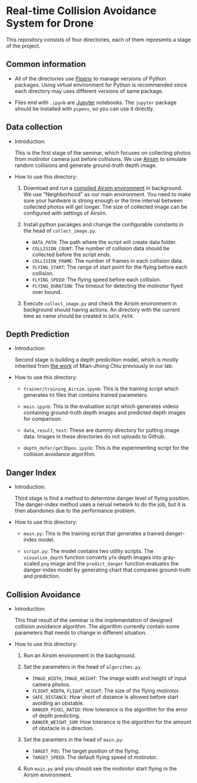 # Real-time Collision Avoidance System for Drone
This repository consists of four directories, each of them represents a stage of the project.


## Common information

* All of the directories use [Pipenv](https://github.com/pypa/pipenv) to manage versions of Python packages. Using virtual environment for Python is recommended since each directory may uses different versions of same package.

* Files end with `.ipynb` are [Jupyter](https://jupyter.org/) notebooks. The `jupyter` package should be installed with `pipenv`, so you can use it directly.


## Data collection

* Introduction:
  
  This is the first stage of the seminar, which focuses on collecting photos from motirotor camera just before collisions. We use [Airsim](https://github.com/microsoft/AirSim) to simulate random collisions and generate ground-truth depth image.

* How to use this directory:
  
  1. Download and run a [compiled Airsim environment](https://github.com/microsoft/AirSim/releases) in background. We use "Neighborhood" as our main environment. You need to make sure your hardware is strong enough or the time interval between collected photos will get longer. The size of collected image can be configured with settings of Airsim.
  
  2. Install python pacakges and change the configurable constants in the head of `collect_image.py`.
      * `DATA_PATH`: The path where the script will create data folder.
      * `COLLISION_COUNT`: The number of collision data should be collected before the script ends.
      * `COLLISION_FRAME`: The number of frames in each collision data.
      * `FLYING_START`: The range of start point for the flying before each collision.
      * `FLYING_SPEED`: The flying speed before each collision.
      * `FLYING_DURATION`: The timeout for detecting the motirotor flyed over bound.
  
  3. Execute `collect_image.py` and check the Airsim environment in background should having actions. An directory with the current time as name should be created in `DATA_PATH`.


## Depth Prediction

* Introduction:

  Second stage is building a depth predicition model, which is mostly inherited from [the work](https://etd.lib.nctu.edu.tw/cgi-bin/gs32/tugsweb.cgi?o=dnctucdr&s=id=%22GT070656618%22.) of Mian-Jhong Chiu previously in our lab.

* How to use this directory:

  * `trainer/training_Airsim.ipynb`: This is the training script which generates `h5` files that contains trained parameters.

  * `main.ipynb`: This is the evaluation script which generates videos containing ground-truth depth images and predicted depth images for comparison.

  * `data`, `result`, `test`: These are dummy directory for putting image data. Images in these directories do not uploads to Github.

  * `depth_defer/get3Dpos.ipynb`: This is the experimenting script for the collision avoidance algorithm.


## Danger Index

* Introduction:

  Third stage is find a method to determine danger level of flying position. The danger-index method uses a nerual network to do the job, but it is then abandones due to the performance problem.

* How to use this directory:

  * `main.py`: This is the training script that generates a trained danger-index model.

  * `script.py`: The model contains two utility scripts. The `visualize_depth` function converts `pfm` depth images into gray-scaled `png` image and the `predict_danger` function evaluates the danger-index model by generating chart that compares ground-truth and prediction.


## Collision Avoidance

* Introduction:

  This final result of the seminar is the implementation of designed collision avoidance algorithm. The algorithm currently contain some parameters that needs to change in different situation.

* How to use this directory:

  1. Run an Airsim environment in the background.

  2. Set the parameters in the head of `algorithms.py`.
      * `IMAGE_WIDTH`, `IMAGE_HEIGHT`: The image width and height of input camera photos.
      * `FLIGHT_WIDTH`, `FLIGHT_HEIGHT`: The size of the flying motirotor.
      * `SAFE_DISTANCE`: How short of distance is allowed before start avoiding an obstable.
      * `DANGER_PIXEL_RATIO`: How tolerance is the algorithm for the error of depth predicting.
      * `DANGER_WEIGHT_SUM`: How tolerance is the algorithm for the amount of obstacle in a direction.

  3. Set the paramters in the head of `main.py`:
      * `TARGET_POS`: The target position of the flying.
      * `TARGET_SPEED`: The default flying speed of motirotor.

  3. Run `main.py` and you should see the motirotor start flying in the Airsim environment.



